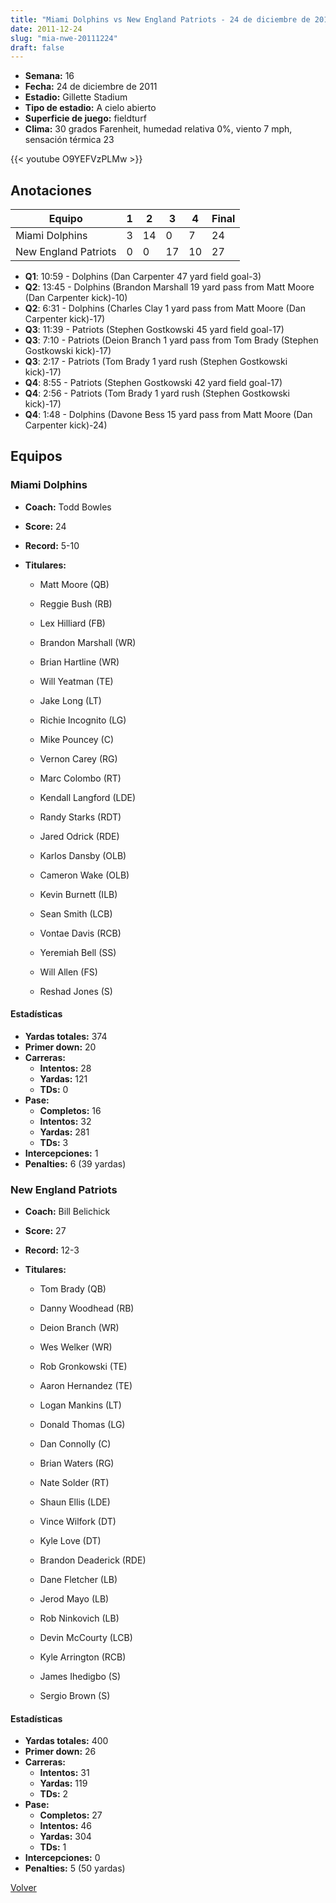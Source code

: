 ```yaml
---
title: "Miami Dolphins vs New England Patriots - 24 de diciembre de 2011"
date: 2011-12-24
slug: "mia-nwe-20111224"
draft: false
---
```


- **Semana:** 16
- **Fecha:** 24 de diciembre de 2011
- **Estadio:** Gillette Stadium
- **Tipo de estadio:** A cielo abierto
- **Superficie de juego:** fieldturf
- **Clima:** 30 grados Farenheit, humedad relativa 0%, viento 7 mph, sensación térmica 23


{{< youtube O9YEFVzPLMw >}}


## Anotaciones
| Equipo | 1 | 2 | 3 | 4 | Final |
|--------|---|---|---|---|-------|
| Miami Dolphins  | 3 | 14 | 0 | 7  | 24 |
| New England Patriots  | 0 | 0 | 17 | 10  | 27 |
- **Q1**: 10:59 - Dolphins (Dan Carpenter 47 yard field goal-3)
- **Q2**: 13:45 - Dolphins (Brandon Marshall 19 yard pass from Matt Moore (Dan Carpenter kick)-10)
- **Q2**: 6:31 - Dolphins (Charles Clay 1 yard pass from Matt Moore (Dan Carpenter kick)-17)
- **Q3**: 11:39 - Patriots (Stephen Gostkowski 45 yard field goal-17)
- **Q3**: 7:10 - Patriots (Deion Branch 1 yard pass from Tom Brady (Stephen Gostkowski kick)-17)
- **Q3**: 2:17 - Patriots (Tom Brady 1 yard rush (Stephen Gostkowski kick)-17)
- **Q4**: 8:55 - Patriots (Stephen Gostkowski 42 yard field goal-17)
- **Q4**: 2:56 - Patriots (Tom Brady 1 yard rush (Stephen Gostkowski kick)-17)
- **Q4**: 1:48 - Dolphins (Davone Bess 15 yard pass from Matt Moore (Dan Carpenter kick)-24)


## Equipos


### Miami Dolphins
* **Coach:** Todd Bowles
* **Score:** 24
* **Record:** 5-10
* **Titulares:** 

  * Matt Moore (QB) 

  * Reggie Bush (RB) 

  * Lex Hilliard (FB) 

  * Brandon Marshall (WR) 

  * Brian Hartline (WR) 

  * Will Yeatman (TE) 

  * Jake Long (LT) 

  * Richie Incognito (LG) 

  * Mike Pouncey (C) 

  * Vernon Carey (RG) 

  * Marc Colombo (RT) 

  * Kendall Langford (LDE) 

  * Randy Starks (RDT) 

  * Jared Odrick (RDE) 

  * Karlos Dansby (OLB) 

  * Cameron Wake (OLB) 

  * Kevin Burnett (ILB) 

  * Sean Smith (LCB) 

  * Vontae Davis (RCB) 

  * Yeremiah Bell (SS) 

  * Will Allen (FS) 

  * Reshad Jones (S) 

#### Estadísticas
* **Yardas totales:** 374
* **Primer down:** 20
* **Carreras:**
  * **Intentos:** 28
  * **Yardas:** 121
  * **TDs:** 0
* **Pase:**
  * **Completos:** 16
  * **Intentos:** 32
  * **Yardas:** 281
  * **TDs:** 3
* **Intercepciones:** 1
* **Penalties:** 6 (39 yardas)

### New England Patriots
* **Coach:** Bill Belichick
* **Score:** 27
* **Record:** 12-3
* **Titulares:** 

  * Tom Brady (QB) 

  * Danny Woodhead (RB) 

  * Deion Branch (WR) 

  * Wes Welker (WR) 

  * Rob Gronkowski (TE) 

  * Aaron Hernandez (TE) 

  * Logan Mankins (LT) 

  * Donald Thomas (LG) 

  * Dan Connolly (C) 

  * Brian Waters (RG) 

  * Nate Solder (RT) 

  * Shaun Ellis (LDE) 

  * Vince Wilfork (DT) 

  * Kyle Love (DT) 

  * Brandon Deaderick (RDE) 

  * Dane Fletcher (LB) 

  * Jerod Mayo (LB) 

  * Rob Ninkovich (LB) 

  * Devin McCourty (LCB) 

  * Kyle Arrington (RCB) 

  * James Ihedigbo (S) 

  * Sergio Brown (S) 

#### Estadísticas
* **Yardas totales:** 400
* **Primer down:** 26
* **Carreras:**
  * **Intentos:** 31
  * **Yardas:** 119
  * **TDs:** 2
* **Pase:**
  * **Completos:** 27
  * **Intentos:** 46
  * **Yardas:** 304
  * **TDs:** 1
* **Intercepciones:** 0
* **Penalties:** 5 (50 yardas)


[Volver](/historia/2011)

